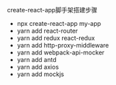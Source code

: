 create-react-app脚手架搭建步骤

* npx create-react-app my-app
* yarn add react-router
* yarn add redux react-redux
* yarn add http-proxy-middleware
* yarn add webpack-api-mocker 
* yarn add antd
* yarn add axios
* yarn add mockjs
